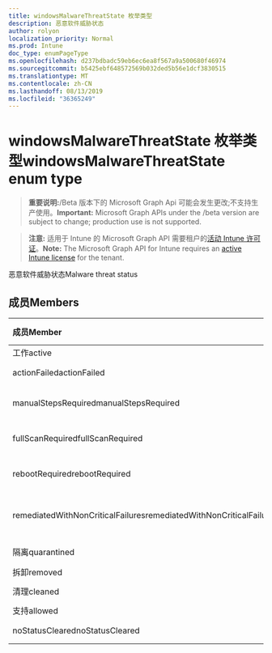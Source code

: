 ```yaml
---
title: windowsMalwareThreatState 枚举类型
description: 恶意软件威胁状态
author: rolyon
localization_priority: Normal
ms.prod: Intune
doc_type: enumPageType
ms.openlocfilehash: d237bdbadc59eb6ec6ea8f567a9a500680f46974
ms.sourcegitcommit: b5425ebf648572569b032ded5b56e1dcf3830515
ms.translationtype: MT
ms.contentlocale: zh-CN
ms.lasthandoff: 08/13/2019
ms.locfileid: "36365249"
---
```

# <a name="windowsmalwarethreatstate-enum-type"></a><span data-ttu-id="c239c-103">windowsMalwareThreatState 枚举类型</span><span class="sxs-lookup"><span data-stu-id="c239c-103">windowsMalwareThreatState enum type</span></span>

> <span data-ttu-id="c239c-104">**重要说明:**/Beta 版本下的 Microsoft Graph Api 可能会发生更改;不支持生产使用。</span><span class="sxs-lookup"><span data-stu-id="c239c-104">**Important:** Microsoft Graph APIs under the /beta version are subject to change; production use is not supported.</span></span>

> <span data-ttu-id="c239c-105">**注意:** 适用于 Intune 的 Microsoft Graph API 需要租户的[活动 Intune 许可证](https://go.microsoft.com/fwlink/?linkid=839381)。</span><span class="sxs-lookup"><span data-stu-id="c239c-105">**Note:** The Microsoft Graph API for Intune requires an [active Intune license](https://go.microsoft.com/fwlink/?linkid=839381) for the tenant.</span></span>

<span data-ttu-id="c239c-106">恶意软件威胁状态</span><span class="sxs-lookup"><span data-stu-id="c239c-106">Malware threat status</span></span>

## <a name="members"></a><span data-ttu-id="c239c-107">成员</span><span class="sxs-lookup"><span data-stu-id="c239c-107">Members</span></span>
|<span data-ttu-id="c239c-108">成员</span><span class="sxs-lookup"><span data-stu-id="c239c-108">Member</span></span>|<span data-ttu-id="c239c-109">值</span><span class="sxs-lookup"><span data-stu-id="c239c-109">Value</span></span>|<span data-ttu-id="c239c-110">说明</span><span class="sxs-lookup"><span data-stu-id="c239c-110">Description</span></span>|
|:---|:---|:---|
|<span data-ttu-id="c239c-111">工作</span><span class="sxs-lookup"><span data-stu-id="c239c-111">active</span></span>|<span data-ttu-id="c239c-112">0</span><span class="sxs-lookup"><span data-stu-id="c239c-112">0</span></span>|<span data-ttu-id="c239c-113">活动</span><span class="sxs-lookup"><span data-stu-id="c239c-113">Active</span></span>|
|<span data-ttu-id="c239c-114">actionFailed</span><span class="sxs-lookup"><span data-stu-id="c239c-114">actionFailed</span></span>|<span data-ttu-id="c239c-115">1</span><span class="sxs-lookup"><span data-stu-id="c239c-115">1</span></span>|<span data-ttu-id="c239c-116">操作失败</span><span class="sxs-lookup"><span data-stu-id="c239c-116">Action failed</span></span>|
|<span data-ttu-id="c239c-117">manualStepsRequired</span><span class="sxs-lookup"><span data-stu-id="c239c-117">manualStepsRequired</span></span>|<span data-ttu-id="c239c-118">双面</span><span class="sxs-lookup"><span data-stu-id="c239c-118">2</span></span>|<span data-ttu-id="c239c-119">必需的手动步骤</span><span class="sxs-lookup"><span data-stu-id="c239c-119">Manual steps required</span></span>|
|<span data-ttu-id="c239c-120">fullScanRequired</span><span class="sxs-lookup"><span data-stu-id="c239c-120">fullScanRequired</span></span>|<span data-ttu-id="c239c-121">第三章</span><span class="sxs-lookup"><span data-stu-id="c239c-121">3</span></span>|<span data-ttu-id="c239c-122">需要完全扫描</span><span class="sxs-lookup"><span data-stu-id="c239c-122">Full scan required</span></span>|
|<span data-ttu-id="c239c-123">rebootRequired</span><span class="sxs-lookup"><span data-stu-id="c239c-123">rebootRequired</span></span>|<span data-ttu-id="c239c-124">4</span><span class="sxs-lookup"><span data-stu-id="c239c-124">4</span></span>|<span data-ttu-id="c239c-125">需要重新启动</span><span class="sxs-lookup"><span data-stu-id="c239c-125">Reboot required</span></span>|
|<span data-ttu-id="c239c-126">remediatedWithNonCriticalFailures</span><span class="sxs-lookup"><span data-stu-id="c239c-126">remediatedWithNonCriticalFailures</span></span>|<span data-ttu-id="c239c-127">5</span><span class="sxs-lookup"><span data-stu-id="c239c-127">5</span></span>|<span data-ttu-id="c239c-128">修正了非严重故障</span><span class="sxs-lookup"><span data-stu-id="c239c-128">Remediated with non critical failures</span></span> |
|<span data-ttu-id="c239c-129">隔离</span><span class="sxs-lookup"><span data-stu-id="c239c-129">quarantined</span></span>|<span data-ttu-id="c239c-130">型</span><span class="sxs-lookup"><span data-stu-id="c239c-130">6</span></span>|<span data-ttu-id="c239c-131">隔离</span><span class="sxs-lookup"><span data-stu-id="c239c-131">Quarantined</span></span>|
|<span data-ttu-id="c239c-132">拆卸</span><span class="sxs-lookup"><span data-stu-id="c239c-132">removed</span></span>|<span data-ttu-id="c239c-133">步</span><span class="sxs-lookup"><span data-stu-id="c239c-133">7</span></span>|<span data-ttu-id="c239c-134">已删除</span><span class="sxs-lookup"><span data-stu-id="c239c-134">Removed</span></span>|
|<span data-ttu-id="c239c-135">清理</span><span class="sxs-lookup"><span data-stu-id="c239c-135">cleaned</span></span>|<span data-ttu-id="c239c-136">utf-8</span><span class="sxs-lookup"><span data-stu-id="c239c-136">8</span></span>|<span data-ttu-id="c239c-137">清理</span><span class="sxs-lookup"><span data-stu-id="c239c-137">Cleaned</span></span>|
|<span data-ttu-id="c239c-138">支持</span><span class="sxs-lookup"><span data-stu-id="c239c-138">allowed</span></span>|<span data-ttu-id="c239c-139">第</span><span class="sxs-lookup"><span data-stu-id="c239c-139">9</span></span>|<span data-ttu-id="c239c-140">Allowed</span><span class="sxs-lookup"><span data-stu-id="c239c-140">Allowed</span></span>|
|<span data-ttu-id="c239c-141">noStatusCleared</span><span class="sxs-lookup"><span data-stu-id="c239c-141">noStatusCleared</span></span>|<span data-ttu-id="c239c-142">10 </span><span class="sxs-lookup"><span data-stu-id="c239c-142">10</span></span>|<span data-ttu-id="c239c-143">未清除状态</span><span class="sxs-lookup"><span data-stu-id="c239c-143">No status cleared</span></span>|



